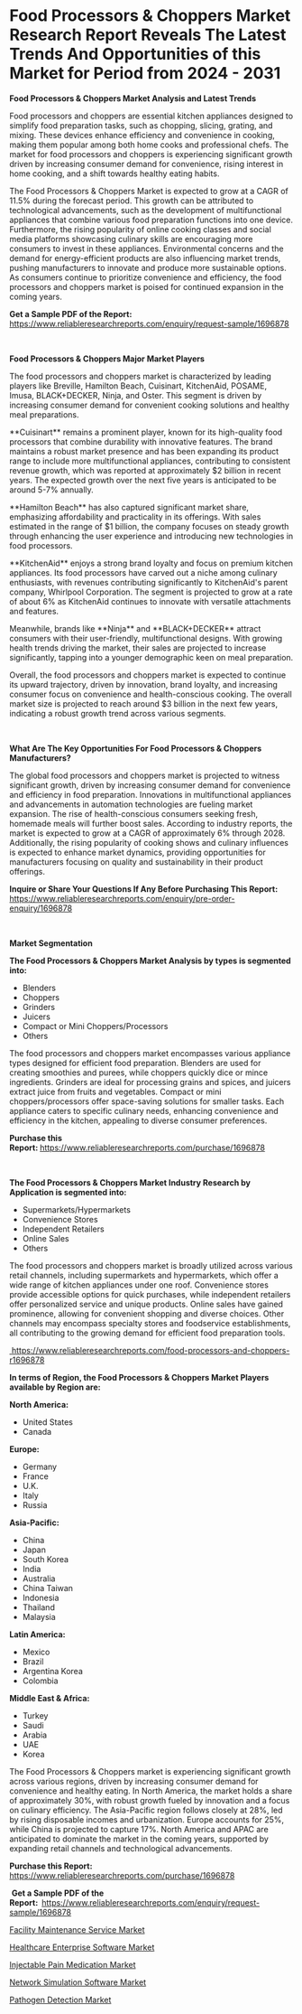<p><h1>Food Processors & Choppers Market Research Report Reveals The Latest Trends And Opportunities of this Market for Period from 2024 - 2031</h1></p><p><strong>Food Processors & Choppers Market Analysis and Latest Trends</strong></p>
<p><p>Food processors and choppers are essential kitchen appliances designed to simplify food preparation tasks, such as chopping, slicing, grating, and mixing. These devices enhance efficiency and convenience in cooking, making them popular among both home cooks and professional chefs. The market for food processors and choppers is experiencing significant growth driven by increasing consumer demand for convenience, rising interest in home cooking, and a shift towards healthy eating habits.</p><p>The Food Processors & Choppers Market is expected to grow at a CAGR of 11.5% during the forecast period. This growth can be attributed to technological advancements, such as the development of multifunctional appliances that combine various food preparation functions into one device. Furthermore, the rising popularity of online cooking classes and social media platforms showcasing culinary skills are encouraging more consumers to invest in these appliances. Environmental concerns and the demand for energy-efficient products are also influencing market trends, pushing manufacturers to innovate and produce more sustainable options. As consumers continue to prioritize convenience and efficiency, the food processors and choppers market is poised for continued expansion in the coming years.</p></p>
<p><strong>Get a Sample PDF of the Report:&nbsp;</strong> <a href="https://www.reliableresearchreports.com/enquiry/request-sample/1696878?utm_campaign=1621&utm_medium=2&utm_source=Github&utm_content=ia&utm_term=20102024&utm_id=food-processors-choppers">https://www.reliableresearchreports.com/enquiry/request-sample/1696878</a></p>
<p>&nbsp;</p>
<p><strong>Food Processors & Choppers Major Market Players</strong></p>
<p><p>The food processors and choppers market is characterized by leading players like Breville, Hamilton Beach, Cuisinart, KitchenAid, POSAME, Imusa, BLACK+DECKER, Ninja, and Oster. This segment is driven by increasing consumer demand for convenient cooking solutions and healthy meal preparations.</p><p>**Cuisinart** remains a prominent player, known for its high-quality food processors that combine durability with innovative features. The brand maintains a robust market presence and has been expanding its product range to include more multifunctional appliances, contributing to consistent revenue growth, which was reported at approximately $2 billion in recent years. The expected growth over the next five years is anticipated to be around 5-7% annually.</p><p>**Hamilton Beach** has also captured significant market share, emphasizing affordability and practicality in its offerings. With sales estimated in the range of $1 billion, the company focuses on steady growth through enhancing the user experience and introducing new technologies in food processors.</p><p>**KitchenAid** enjoys a strong brand loyalty and focus on premium kitchen appliances. Its food processors have carved out a niche among culinary enthusiasts, with revenues contributing significantly to KitchenAid's parent company, Whirlpool Corporation. The segment is projected to grow at a rate of about 6% as KitchenAid continues to innovate with versatile attachments and features.</p><p>Meanwhile, brands like **Ninja** and **BLACK+DECKER** attract consumers with their user-friendly, multifunctional designs. With growing health trends driving the market, their sales are projected to increase significantly, tapping into a younger demographic keen on meal preparation.</p><p>Overall, the food processors and choppers market is expected to continue its upward trajectory, driven by innovation, brand loyalty, and increasing consumer focus on convenience and health-conscious cooking. The overall market size is projected to reach around $3 billion in the next few years, indicating a robust growth trend across various segments.</p></p>
<p>&nbsp;</p>
<p><strong>What Are The Key Opportunities For Food Processors & Choppers Manufacturers?</strong></p>
<p><p>The global food processors and choppers market is projected to witness significant growth, driven by increasing consumer demand for convenience and efficiency in food preparation. Innovations in multifunctional appliances and advancements in automation technologies are fueling market expansion. The rise of health-conscious consumers seeking fresh, homemade meals will further boost sales. According to industry reports, the market is expected to grow at a CAGR of approximately 6% through 2028. Additionally, the rising popularity of cooking shows and culinary influences is expected to enhance market dynamics, providing opportunities for manufacturers focusing on quality and sustainability in their product offerings.</p></p>
<p><strong>Inquire or Share Your Questions If Any Before Purchasing This Report:</strong> <a href="https://www.reliableresearchreports.com/enquiry/pre-order-enquiry/1696878?utm_campaign=1621&utm_medium=2&utm_source=Github&utm_content=ia&utm_term=20102024&utm_id=food-processors-choppers">https://www.reliableresearchreports.com/enquiry/pre-order-enquiry/1696878</a></p>
<p>&nbsp;</p>
<p><strong>Market Segmentation</strong></p>
<p><strong>The Food Processors & Choppers Market Analysis by types is segmented into:</strong></p>
<p><ul><li>Blenders</li><li>Choppers</li><li>Grinders</li><li>Juicers</li><li>Compact or Mini Choppers/Processors</li><li>Others</li></ul></p>
<p><p>The food processors and choppers market encompasses various appliance types designed for efficient food preparation. Blenders are used for creating smoothies and purees, while choppers quickly dice or mince ingredients. Grinders are ideal for processing grains and spices, and juicers extract juice from fruits and vegetables. Compact or mini choppers/processors offer space-saving solutions for smaller tasks. Each appliance caters to specific culinary needs, enhancing convenience and efficiency in the kitchen, appealing to diverse consumer preferences.</p></p>
<p><strong>Purchase this Report:&nbsp;</strong><a href="https://www.reliableresearchreports.com/purchase/1696878?utm_campaign=1621&utm_medium=2&utm_source=Github&utm_content=ia&utm_term=20102024&utm_id=food-processors-choppers">https://www.reliableresearchreports.com/purchase/1696878</a></p>
<p>&nbsp;</p>
<p><strong>The Food Processors & Choppers Market Industry Research by Application is segmented into:</strong></p>
<p><ul><li>Supermarkets/Hypermarkets</li><li>Convenience Stores</li><li>Independent Retailers</li><li>Online Sales</li><li>Others</li></ul></p>
<p><p>The food processors and choppers market is broadly utilized across various retail channels, including supermarkets and hypermarkets, which offer a wide range of kitchen appliances under one roof. Convenience stores provide accessible options for quick purchases, while independent retailers offer personalized service and unique products. Online sales have gained prominence, allowing for convenient shopping and diverse choices. Other channels may encompass specialty stores and foodservice establishments, all contributing to the growing demand for efficient food preparation tools.</p></p>
<p><a href="https://www.reliableresearchreports.com/food-processors-and-choppers-r1696878?utm_campaign=1621&utm_medium=2&utm_source=Github&utm_content=ia&utm_term=20102024&utm_id=food-processors-choppers">&nbsp;https://www.reliableresearchreports.com/food-processors-and-choppers-r1696878</a></p>
<p><strong>In terms of Region, the Food Processors & Choppers Market Players available by Region are:</strong></p>
<p>
    <p> <strong> North America: </strong>
        <ul>
            <li>United States</li>
            <li>Canada</li>
        </ul>
        </p> 
    <p> <strong> Europe: </strong>
        <ul>
            <li>Germany</li>
            <li>France</li>
            <li>U.K.</li>
            <li>Italy</li>
            <li>Russia</li>
        </ul>
        </p> 
    <p> <strong> Asia-Pacific: </strong>
        <ul>
            <li>China</li>
            <li>Japan</li>
            <li>South Korea</li>
            <li>India</li>
            <li>Australia</li>
            <li>China Taiwan</li>
            <li>Indonesia</li>
            <li>Thailand</li>
            <li>Malaysia</li>
        </ul>
        </p> 
    <p> <strong> Latin America: </strong>
        <ul>
            <li>Mexico</li>
            <li>Brazil</li>
            <li>Argentina Korea</li>
            <li>Colombia</li>
        </ul>
        </p> 
    <p> <strong> Middle East & Africa: </strong>
        <ul>
            <li>Turkey</li>
            <li>Saudi</li>
            <li>Arabia</li>
            <li>UAE</li>
            <li>Korea</li>
        </ul>
    </p>
    </p>
<p><p>The Food Processors & Choppers market is experiencing significant growth across various regions, driven by increasing consumer demand for convenience and healthy eating. In North America, the market holds a share of approximately 30%, with robust growth fueled by innovation and a focus on culinary efficiency. The Asia-Pacific region follows closely at 28%, led by rising disposable incomes and urbanization. Europe accounts for 25%, while China is projected to capture 17%. North America and APAC are anticipated to dominate the market in the coming years, supported by expanding retail channels and technological advancements.</p></p>
<p><strong>Purchase this Report: </strong><a href="https://www.reliableresearchreports.com/purchase/1696878?utm_campaign=1621&utm_medium=2&utm_source=Github&utm_content=ia&utm_term=20102024&utm_id=food-processors-choppers">https://www.reliableresearchreports.com/purchase/1696878</a></p>
<p>&nbsp;<strong>Get a Sample PDF of the Report:&nbsp;&nbsp;</strong><a href="https://www.reliableresearchreports.com/enquiry/request-sample/1696878?utm_campaign=1621&utm_medium=2&utm_source=Github&utm_content=ia&utm_term=20102024&utm_id=food-processors-choppers">https://www.reliableresearchreports.com/enquiry/request-sample/1696878</a></p>
<p><strong></strong></p>
<p><p><a href="https://www.linkedin.com/pulse/facility-maintenance-service-market-growth-segmentation-regional-rh5zc?utm_campaign=1621&utm_medium=2&utm_source=Github&utm_content=ia&utm_term=20102024&utm_id=food-processors-choppers">Facility Maintenance Service Market</a></p><p><a href="https://www.linkedin.com/pulse/healthcare-enterprise-software-market-global-regional-analysis-2xyqc?utm_campaign=1621&utm_medium=2&utm_source=Github&utm_content=ia&utm_term=20102024&utm_id=food-processors-choppers">Healthcare Enterprise Software Market</a></p><p><a href="https://www.linkedin.com/pulse/strategic-market-insights-global-injectable-pain-medication-5juje?utm_campaign=1621&utm_medium=2&utm_source=Github&utm_content=ia&utm_term=20102024&utm_id=food-processors-choppers">Injectable Pain Medication Market</a></p><p><a href="https://www.linkedin.com/pulse/disruption-innovation-network-simulation-software-industry-ts8te?utm_campaign=1621&utm_medium=2&utm_source=Github&utm_content=ia&utm_term=20102024&utm_id=food-processors-choppers">Network Simulation Software Market</a></p><p><a href="https://www.linkedin.com/pulse/pathogen-detection-market-segmentation-geographical-regions-4c4cc?utm_campaign=1621&utm_medium=2&utm_source=Github&utm_content=ia&utm_term=20102024&utm_id=food-processors-choppers">Pathogen Detection Market</a></p></p>